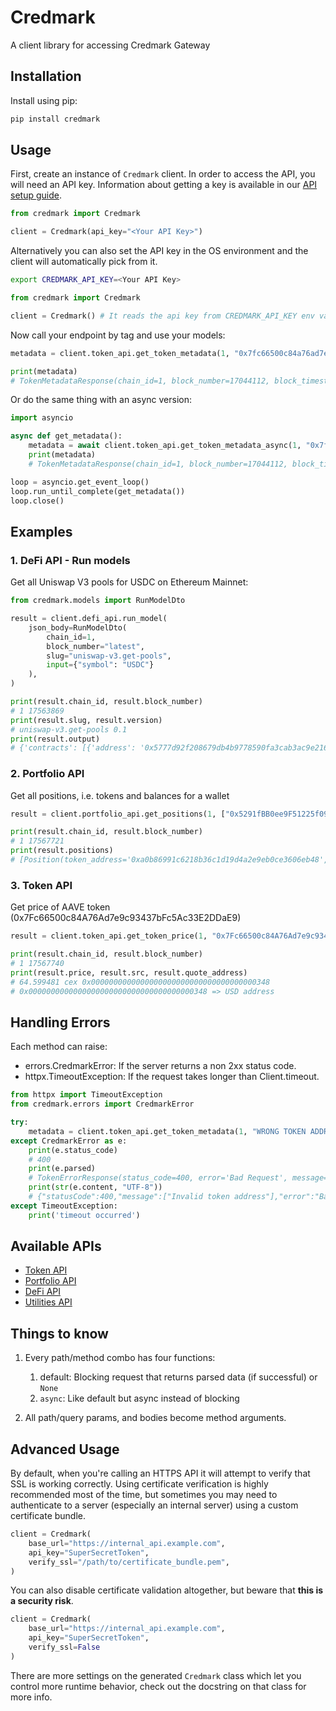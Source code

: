 # Credmark

A client library for accessing Credmark Gateway

## Installation

Install using pip:

```bash
pip install credmark
```

## Usage

First, create an instance of `Credmark` client. In order to access the API, you will need an API key. Information about getting a key is available in our [API setup guide](https://docs.credmark.com/api-how-to-guide/).

```python
from credmark import Credmark

client = Credmark(api_key="<Your API Key>")
```

Alternatively you can also set the API key in the OS environment and the client will automatically pick from it.

```bash
export CREDMARK_API_KEY=<Your API Key>
```

```python
from credmark import Credmark

client = Credmark() # It reads the api key from CREDMARK_API_KEY env var
```

Now call your endpoint by tag and use your models:

```python
metadata = client.token_api.get_token_metadata(1, "0x7fc66500c84a76ad7e9c93437bfc5ac33e2ddae9")

print(metadata)
# TokenMetadataResponse(chain_id=1, block_number=17044112, block_timestamp=1681459199, token_address='0x7fc66500c84a76ad7e9c93437bfc5ac33e2ddae9', name='Aave Token', symbol='AAVE', decimals=18)
```

Or do the same thing with an async version:

```python
import asyncio

async def get_metadata():
    metadata = await client.token_api.get_token_metadata_async(1, "0x7fc66500c84a76ad7e9c93437bfc5ac33e2ddae9")
    print(metadata)
    # TokenMetadataResponse(chain_id=1, block_number=17044112, block_timestamp=1681459199, token_address='0x7fc66500c84a76ad7e9c93437bfc5ac33e2ddae9', name='Aave Token', symbol='AAVE', decimals=18)

loop = asyncio.get_event_loop()
loop.run_until_complete(get_metadata())
loop.close()
```

## Examples

### 1. DeFi API - Run models

Get all Uniswap V3 pools for USDC on Ethereum Mainnet:

```python
from credmark.models import RunModelDto

result = client.defi_api.run_model(
    json_body=RunModelDto(
        chain_id=1, 
        block_number="latest", 
        slug="uniswap-v3.get-pools", 
        input={"symbol": "USDC"}
    ),
)

print(result.chain_id, result.block_number)
# 1 17563869
print(result.slug, result.version)
# uniswap-v3.get-pools 0.1
print(result.output)
# {'contracts': [{'address': '0x5777d92f208679db4b9778590fa3cab3ac9e2168'}, {'address': '0x6c6bc977e13df9b0de53b251522280bb72383700'}, {'address': '0xa63b490aa077f541c9d64bfc1cc0db2a752157b5'}, {'address': '0x6958686b6348c3d6d5f2dca3106a5c09c156873a'}, {'address': '0x3416cf6c708da44db2624d63ea0aaef7113527c6'}, {'address': '0x7858e59e0c01ea06df3af3d20ac7b0003275d4bf'}, {'address': '0xee4cf3b78a74affa38c6a926282bcd8b5952818d'}, {'address': '0xbb256c2f1b677e27118b0345fd2b3894d2e6d487'}]}
```

### 2. Portfolio API

Get all positions, i.e. tokens and balances for a wallet

```python
result = client.portfolio_api.get_positions(1, ["0x5291fBB0ee9F51225f0928Ff6a83108c86327636"])

print(result.chain_id, result.block_number)
# 1 17567721
print(result.positions)
# [Position(token_address='0xa0b86991c6218b36c1d19d4a2e9eb0ce3606eb48', balance=2.169356), Position(token_address='0xdac17f958d2ee523a2206206994597c13d831ec7', balance=479.354369)]
```

### 3. Token API

Get price of AAVE token (0x7Fc66500c84A76Ad7e9c93437bFc5Ac33E2DDaE9)

```python
result = client.token_api.get_token_price(1, "0x7Fc66500c84A76Ad7e9c93437bFc5Ac33E2DDaE9")

print(result.chain_id, result.block_number)
# 1 17567740
print(result.price, result.src, result.quote_address)
# 64.599481 cex 0x0000000000000000000000000000000000000348
# 0x0000000000000000000000000000000000000348 => USD address
```

## Handling Errors

Each method can raise:

- errors.CredmarkError: If the server returns a non 2xx status code.
- httpx.TimeoutException: If the request takes longer than Client.timeout.

```python
from httpx import TimeoutException
from credmark.errors import CredmarkError

try:
    metadata = client.token_api.get_token_metadata(1, "WRONG TOKEN ADDRESS")
except CredmarkError as e:
    print(e.status_code)
    # 400
    print(e.parsed)
    # TokenErrorResponse(status_code=400, error='Bad Request', message=['Invalid token address'])
    print(str(e.content, "UTF-8"))
    # {"statusCode":400,"message":["Invalid token address"],"error":"Bad Request"}
except TimeoutException:
    print('timeout occurred')
```

## Available APIs

- [Token API](https://github.com/credmark/credmark-sdk-py/blob/main/credmark/docs/TokenAPI.md)
- [Portfolio API](https://github.com/credmark/credmark-sdk-py/blob/main/credmark/docs/PortfolioApi.md)
- [DeFi API](https://github.com/credmark/credmark-sdk-py/blob/main/credmark/docs/DeFiAPI.md)
- [Utilities API](https://github.com/credmark/credmark-sdk-py/blob/main/credmark/docs/UtilitiesAPI.md)

## Things to know

1. Every path/method combo has four functions:
    1. default: Blocking request that returns parsed data (if successful) or `None`
    2. `async`: Like default but async instead of blocking

2. All path/query params, and bodies become method arguments.

## Advanced Usage

By default, when you're calling an HTTPS API it will attempt to verify that SSL is working correctly. Using certificate verification is highly recommended most of the time, but sometimes you may need to authenticate to a server (especially an internal server) using a custom certificate bundle.

```python
client = Credmark(
    base_url="https://internal_api.example.com", 
    api_key="SuperSecretToken",
    verify_ssl="/path/to/certificate_bundle.pem",
)
```

You can also disable certificate validation altogether, but beware that **this is a security risk**.

```python
client = Credmark(
    base_url="https://internal_api.example.com", 
    api_key="SuperSecretToken", 
    verify_ssl=False
)
```

There are more settings on the generated `Credmark` class which let you control more runtime behavior, check out the docstring on that class for more info.
